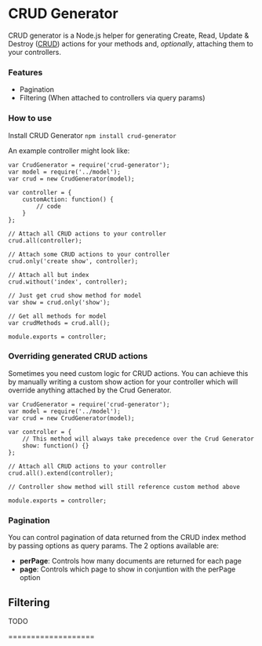 CRUD Generator
==============

CRUD generator is a Node.js helper for generating Create, Read, Update & Destroy ([CRUD](http://en.wikipedia.org/wiki/Create,_read,_update_and_delete)) actions for your methods and, *optionally*, attaching them to your controllers.

### Features

* Pagination
* Filtering (When attached to controllers via query params)

### How to use

Install CRUD Generator `npm install crud-generator`

An example controller might look like:

````
var CrudGenerator = require('crud-generator');
var model = require('../model');
var crud = new CrudGenerator(model);

var controller = {
	customAction: function() {
		// code
	}
};

// Attach all CRUD actions to your controller
crud.all(controller);

// Attach some CRUD actions to your controller
crud.only('create show', controller);

// Attach all but index
crud.without('index', controller);

// Just get crud show method for model
var show = crud.only('show');

// Get all methods for model
var crudMethods = crud.all();

module.exports = controller;
````

### Overriding generated CRUD actions

Sometimes you need custom logic for CRUD actions. You can achieve this by manually writing a custom show action for your controller which will override anything attached by the Crud Generator.

````
var CrudGenerator = require('crud-generator');
var model = require('../model');
var crud = new CrudGenerator(model);

var controller = {
	// This method will always take precedence over the Crud Generator
	show: function() {}
};

// Attach all CRUD actions to your controller
crud.all().extend(controller);

// Controller show method will still reference custom method above

module.exports = controller;
````

### Pagination

You can control pagination of data returned from the CRUD index method by passing options as query params. The 2 options available are:

* **perPage**: Controls how many documents are returned for each page
* **page**: Controls which page to show in conjuntion with the perPage option

## Filtering

TODO




===================
